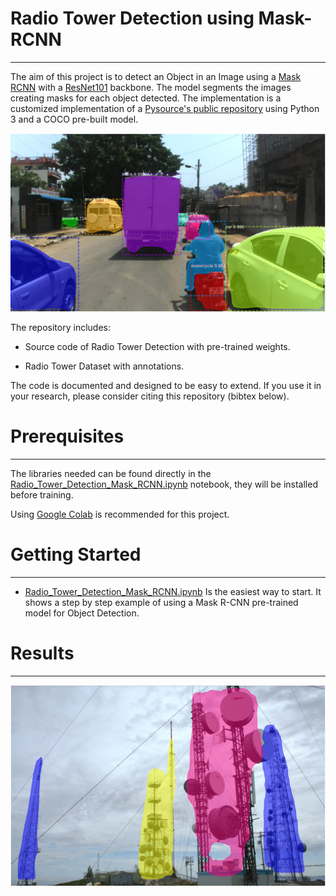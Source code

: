 # **Radio Tower Detection using Mask-RCNN**


---



The aim of this project is to detect an Object in an Image using a [Mask RCNN](https://arxiv.org/pdf/1703.06870.pdf) with a [ResNet101](https://arxiv.org/pdf/1512.03385.pdf) backbone. The model segments the images creating masks for each object detected.
The implementation is a customized implementation of a [Pysource's public repository](https://github.com/pysource7/Mask_RCNN) using Python 3 and a COCO pre-built model.

![alt text](https://github.com/aminefarez/Radio-Tower-Detection_Mask-RCNN/blob/main/detection.JPG)

The repository includes:

*   Source code of Radio Tower Detection with pre-trained weights.

*   Radio Tower Dataset with annotations.

The code is documented and designed to be easy to extend. If you use it in your research, please consider citing this repository (bibtex below).

# **Prerequisites**
---





 


The libraries needed can be found directly in the [Radio_Tower_Detection_Mask_RCNN.ipynb](https://github.com/aminefarez/Radio-Tower-Detection_Mask-RCNN/blob/main/Radio_Tower_Detection_Mask_RCNN.ipynb) notebook, they will be installed before training.

Using [Google Colab](https://colab.research.google.com/) is recommended for this project.






# **Getting Started**


---






*   [Radio_Tower_Detection_Mask_RCNN.ipynb](https://github.com/aminefarez/Radio-Tower-Detection_Mask-RCNN/blob/main/Radio_Tower_Detection_Mask_RCNN.ipynb) Is the easiest way to start. It shows a step by step example of using a Mask R-CNN pre-trained model for Object Detection.




# **Results**


---


![alt text](https://github.com/aminefarez/Radio-Tower-Detection_Mask-RCNN/blob/main/result.JPG)

